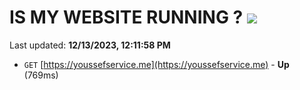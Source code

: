 # IS MY WEBSITE RUNNING ? [![](https://img.shields.io/static/v1?label=Sponsor&message=%E2%9D%A4&logo=GitHub&color=%23fe8e86)](https://github.com/sponsors/<username>)

Last updated: **12/13/2023, 12:11:58 PM**

- `GET` [https://youssefservice.me](https://youssefservice.me) - **Up** (769ms)
